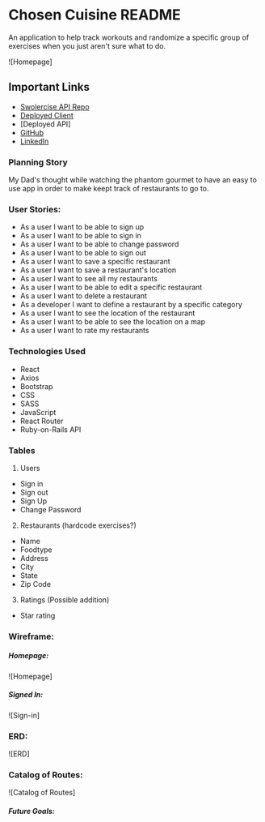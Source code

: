 # Chosen Cuisine README

An application to help track workouts and randomize a specific group of exercises when you just aren't sure what to do.

![Homepage]

## Important Links

-  [Swolercise API Repo](https://github.com/ssolmonson/chosenCuisine-api)
-  [Deployed Client](https://github.com/ssolmonson/chosenCuisine-client)
-  [Deployed API]
-  [GitHub](https://github.com/ssolmonson)
-  [LinkedIn](https://www.linkedin.com/in/scottsolmonson/)

### Planning Story

My Dad's thought while watching the phantom gourmet to have an easy to use app in order to make keept track of restaurants to go to.

### User Stories:

-   As a user I want to be able to sign up
-   As a user I want to be able to sign in
-   As a user I want to be able to change password
-   As a user I want to be able to sign out
-   As a user I want to save a specific restaurant
-   As a user I want to save a restaurant's location
-   As a user I want to see all my restaurants
-   As a user I want to be able to edit a specific restaurant
-   As a user I want to delete a restaurant
-   As a developer I want to define a restaurant by a specific category
-   As a user I want to see the location of the restaurant
-   As a user I want to be able to see the location on a map
-   As a user I want to rate my restaurants

### Technologies Used

-  React
-  Axios
-  Bootstrap
-  CSS
-  SASS
-  JavaScript
-  React Router
-  Ruby-on-Rails API

### Tables

1.  Users
-   Sign in
-   Sign out
-   Sign Up
-   Change Password
2.  Restaurants (hardcode exercises?)
-   Name
-   Foodtype
-   Address
-   City
-   State
-   Zip Code
3.  Ratings (Possible addition)
-   Star rating

### Wireframe:

##### Homepage:
![Homepage]

##### Signed In:
![Sign-in]


### ERD:

![ERD]

### Catalog of Routes:

![Catalog of Routes]

##### Future Goals:
